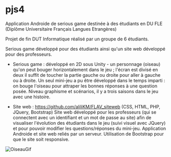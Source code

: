 # pjs4
Application Androide de serious game destinée à des étudiants en DU FLE (Diplôme Universitaire Français Langues Etrangères)

Projet de fin DUT Informatique réalisé par un groupe de 6 étudiants.

Serious game développé pour des étudiants ainsi qu'un site web développé pour des professeurs.

- Serious game : développé en 2D sous Unity - un personnage (oiseau) qu'on peut bouger horizontalement dans le jeu ; l'écran est divisé en deux il suffit de toucher la partie gauche ou droite pour aller à gauche ou à droite. Un seul mini-jeu a pu être développé dans le temps imparti : on bouge l'oiseau pour attraper les bonnes réponses à une question posée. Niveau graphisme et scénarios, il y a trois saisons dans le jeu avec une histoire.

- Site web : https://github.com/aliliKM/FLAV_siteweb (CSS, HTML, PHP, JQuery, Bootstrap)
Site web développé pour les professeurs (qui se connectent avec un identifiant et un mot de passe au site) afin de visualiser l'évolution des étudiants dans le jeu (suivi visuel avec JQuery) et pour pouvoir modifier les questions/réponses du mini-jeu. Application Androide et site web reliés par un serveur. Utilisation de Bootstrap pour que le site soit responsive.

![OiseauGif](https://user-images.githubusercontent.com/33696915/142452281-41379cc5-a1c2-487a-9c62-74424dc5d27f.gif)
